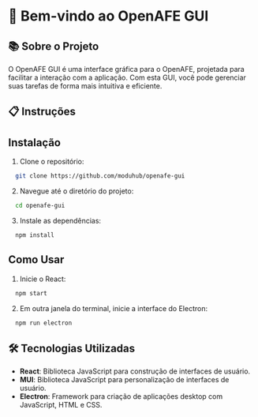# 🎉 Bem-vindo ao OpenAFE GUI

## 📚 Sobre o Projeto

O OpenAFE GUI é uma interface gráfica para o OpenAFE, projetada para facilitar a interação com a aplicação. Com esta GUI, você pode gerenciar suas tarefas de forma mais intuitiva e eficiente.



## 📋 Instruções


## Instalação

1. Clone o repositório:
```sh
  git clone https://github.com/moduhub/openafe-gui
```
2. Navegue até o diretório do projeto:
```sh
  cd openafe-gui
```
3. Instale as dependências:
```sh
  npm install
```


## Como Usar

1. Inicie o React:
```sh
  npm start
```
2. Em outra janela do terminal, inicie a interface do Electron:
```sh
  npm run electron
```

## 🛠️ Tecnologias Utilizadas

- **React**: Biblioteca JavaScript para construção de interfaces de usuário.
- **MUI**: Biblioteca JavaScript para personalização de interfaces de usuário.
- **Electron**: Framework para criação de aplicações desktop com JavaScript, HTML e CSS.